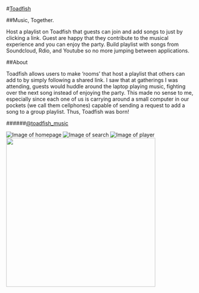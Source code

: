 #[Toadfish](http://toadfish.xyz)

##Music, Together.

Host a playlist on Toadfish that guests can join and add songs to just by clicking a link.
Guest are happy that they contribute to the musical experience and you can enjoy the party.
Build playlist with songs from Soundcloud, Rdio, and Youtube so no more jumping between applications.

##About

Toadfish allows users to make ‘rooms’ that host a playlist that others can add to by simply following a shared link.  I saw that at gatherings I was attending, guests would huddle around the laptop playing music, fighting over the next song instead of enjoying the party.  This made no sense to me, especially since each one of us is carrying around a small computer in our pockets (we call them cellphones) capable of sending a request to add a song to a group playlist.  Thus, Toadfish was born!

######[@toadfish_music](https://twitter.com/toadfish_music)

![Image of homepage](https://raw.githubusercontent.com/hjylewis/toadfish/master/screenshots/home.png)
![Image of search](https://raw.githubusercontent.com/hjylewis/toadfish/master/screenshots/search.png)
![Image of player](https://raw.githubusercontent.com/hjylewis/toadfish/master/screenshots/player.png)
<img src='https://raw.githubusercontent.com/hjylewis/toadfish/master/screenshots/mobile%20-%20autoplay.png' width='400'>


